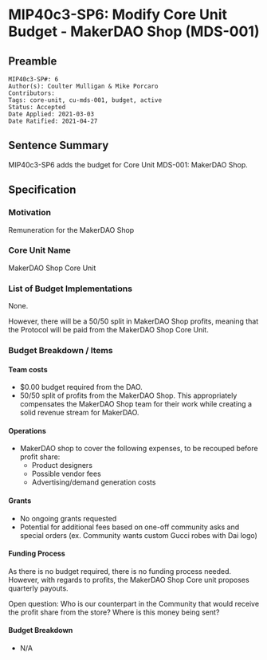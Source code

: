 # MIP40c3-SP6: Modify Core Unit Budget - MakerDAO Shop (MDS-001)

## Preamble

```
MIP40c3-SP#: 6
Author(s): Coulter Mulligan & Mike Porcaro
Contributors:
Tags: core-unit, cu-mds-001, budget, active
Status: Accepted
Date Applied: 2021-03-03
Date Ratified: 2021-04-27
```

## Sentence Summary

MIP40c3-SP6 adds the budget for Core Unit MDS-001: MakerDAO Shop.

## Specification

### Motivation

Remuneration for the MakerDAO Shop

### Core Unit Name

MakerDAO Shop Core Unit

### List of Budget Implementations

None.

However, there will be a 50/50 split in MakerDAO Shop profits, meaning that the Protocol will be paid from the MakerDAO Shop Core Unit.

### Budget Breakdown / Items

#### Team costs

* $0.00 budget required from the DAO.
* 50/50 split of profits from the MakerDAO Shop. This appropriately compensates the MakerDAO Shop team for their work while creating a solid revenue stream for MakerDAO.

#### Operations

* MakerDAO shop to cover the following expenses, to be recouped before profit share:
  * Product designers
  * Possible vendor fees
  * Advertising/demand generation costs

#### Grants

* No ongoing grants requested
* Potential for additional fees based on one-off community asks and special orders (ex. Community wants custom Gucci robes with Dai logo)

#### Funding Process

As there is no budget required, there is no funding process needed.
However, with regards to profits, the MakerDAO Shop Core unit proposes quarterly payouts.

Open question: Who is our counterpart in the Community that would receive the profit share from the store? Where is this money being sent?

#### Budget Breakdown

* N/A
